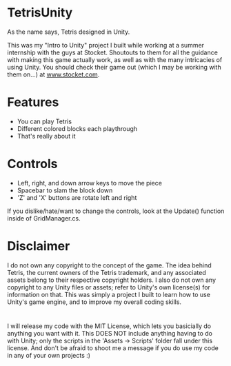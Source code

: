 # TetrisUnity

As the name says, Tetris designed in Unity.

This was my "Intro to Unity" project I built while working at a summer internship with the guys at Stocket. Shoutouts to them for all the guidance with making this game actually work, as well as with the many intricacies of using Unity. You should check their game out (which I may be working with them on...) at www.stocket.com.

# Features
- You can play Tetris
- Different colored blocks each playthrough
- That's really about it

# Controls
- Left, right, and down arrow keys to move the piece
- Spacebar to slam the block down
- 'Z' and 'X' buttons are rotate left and right

If you dislike/hate/want to change the controls, look at the Update() function inside of GridManager.cs.


# Disclaimer 
I do not own any copyright to the concept of the game. The idea behind Tetris, the current owners of the Tetris trademark, and any associated assets belong to their respective copyright holders. I also do not own any copyright to any Unity files or assets; refer to Unity's own license(s) for information on that. This was simply a project I built to learn how to use Unity's game engine, and to improve my overall coding skills.
#

I will release my code with the MIT License, which lets you basicially do anything you want with it. This DOES NOT include anything having to do with Unity; only the scripts in the 'Assets -> Scripts' folder fall under this license. And don't be afraid to shoot me a message if you do use my code in any of your own projects :)
